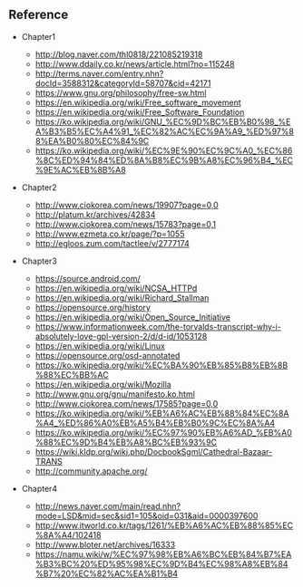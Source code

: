## Reference

- Chapter1

	- http://blog.naver.com/thl0818/221085219318
	- http://www.ddaily.co.kr/news/article.html?no=115248
	- http://terms.naver.com/entry.nhn?docId=3588312&categoryId=58707&cid=42171
	- https://www.gnu.org/philosophy/free-sw.html
	- https://en.wikipedia.org/wiki/Free_software_movement
	- https://en.wikipedia.org/wiki/Free_Software_Foundation
	- https://ko.wikipedia.org/wiki/GNU_%EC%9D%BC%EB%B0%98_%EA%B3%B5%EC%A4%91_%EC%82%AC%EC%9A%A9_%ED%97%88%EA%B0%80%EC%84%9C
	- https://ko.wikipedia.org/wiki/%EC%9E%90%EC%9C%A0_%EC%86%8C%ED%94%84%ED%8A%B8%EC%9B%A8%EC%96%B4_%EC%9E%AC%EB%8B%A8


- Chapter2

	- http://www.ciokorea.com/news/19907?page=0,0
	- http://platum.kr/archives/42834
	- http://www.ciokorea.com/news/15783?page=0,1
	- http://www.ezmeta.co.kr/page/?p=1055
	- http://egloos.zum.com/tactlee/v/2777174


- Chapter3

	- https://source.android.com/
	- https://en.wikipedia.org/wiki/NCSA_HTTPd
	- https://en.wikipedia.org/wiki/Richard_Stallman
	- https://opensource.org/history
	- https://en.wikipedia.org/wiki/Open_Source_Initiative
	- https://www.informationweek.com/the-torvalds-transcript-why-i-absolutely-love-gpl-version-2/d/d-id/1053128
	- https://en.wikipedia.org/wiki/Linux
	- https://opensource.org/osd-annotated
	- https://ko.wikipedia.org/wiki/%EC%BA%90%EB%85%B8%EB%8B%88%EC%BB%AC
	- https://en.wikipedia.org/wiki/Mozilla
	- http://www.gnu.org/gnu/manifesto.ko.html
	- http://www.ciokorea.com/news/17585?page=0,0
	- https://ko.wikipedia.org/wiki/%EB%A6%AC%EB%88%84%EC%8A%A4_%ED%86%A0%EB%A5%B4%EB%B0%9C%EC%8A%A4
	- https://ko.wikipedia.org/wiki/%EC%97%90%EB%A6%AD_%EB%A0%88%EC%9D%B4%EB%A8%BC%EB%93%9C
	- https://wiki.kldp.org/wiki.php/DocbookSgml/Cathedral-Bazaar-TRANS
	- http://community.apache.org/


- Chapter4

	- http://news.naver.com/main/read.nhn?mode=LSD&mid=sec&sid1=105&oid=031&aid=0000397600
	- http://www.itworld.co.kr/tags/1261/%EB%A6%AC%EB%88%85%EC%8A%A4/102418
	- http://www.bloter.net/archives/16333
	- https://namu.wiki/w/%EC%97%98%EB%A6%BC%EB%84%B7%EA%B3%BC%20%ED%95%98%EC%9D%B4%EC%98%A8%EB%84%B7%20%EC%82%AC%EA%B1%B4

